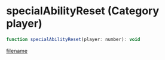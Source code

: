 # specialAbilityReset (Category player)

```js
function specialAbilityReset(player: number): void
```

[filename](specialAbilityReset_m.md ':include')